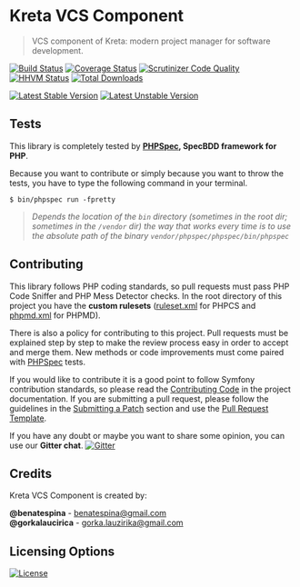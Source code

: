 # Kreta VCS Component
> VCS component of Kreta: modern project manager for software development.

[![Build Status](https://travis-ci.org/kreta-plugins/VCS.svg?branch=master)](https://travis-ci.org/kreta-plugins/VCS)
[![Coverage Status](https://img.shields.io/coveralls/kreta-plugins/VCS.svg)](https://coveralls.io/r/kreta-plugins/VCS)
[![Scrutinizer Code Quality](https://scrutinizer-ci.com/g/kreta-plugins/VCS/badges/quality-score.png?b=master)](https://scrutinizer-ci.com/g/kreta-plugins/VCS/?branch=master)
[![HHVM Status](http://hhvm.h4cc.de/badge/kreta/vcs.svg)](http://hhvm.h4cc.de/package/kreta/vcs)
[![Total Downloads](https://poser.pugx.org/kreta/vcs/downloads)](https://packagist.org/packages/kreta/vcs)

[![Latest Stable Version](https://poser.pugx.org/kreta/vcs/v/stable.svg)](https://packagist.org/packages/kreta/vcs)
[![Latest Unstable Version](https://poser.pugx.org/kreta/vcs/v/unstable.svg)](https://packagist.org/packages/kreta/vcs)

Tests
-----

This library is completely tested by **[PHPSpec][1], SpecBDD framework for PHP**.

Because you want to contribute or simply because you want to throw the tests, you have to type the following command
in your terminal.

    $ bin/phpspec run -fpretty

>*Depends the location of the `bin` directory (sometimes in the root dir; sometimes in the `/vendor` dir) the way that
works every time is to use the absolute path of the binary `vendor/phpspec/phpspec/bin/phpspec`*

Contributing
------------

This library follows PHP coding standards, so pull requests must pass PHP Code Sniffer and PHP Mess Detector
checks. In the root directory of this project you have the **custom rulesets** ([ruleset.xml]() for PHPCS and
[phpmd.xml]() for PHPMD).

There is also a policy for contributing to this project. Pull requests must
be explained step by step to make the review process easy in order to
accept and merge them. New methods or code improvements must come paired with [PHPSpec][1] tests.

If you would like to contribute it is a good point to follow Symfony contribution standards,
so please read the [Contributing Code][2] in the project
documentation. If you are submitting a pull request, please follow the guidelines
in the [Submitting a Patch][3] section and use the [Pull Request Template][4].

If you have any doubt or maybe you want to share some opinion, you can use our **Gitter chat**.
[![Gitter](https://badges.gitter.im/Join%20Chat.svg)](https://gitter.im/kreta/kreta?utm_source=badge&utm_medium=badge&utm_campaign=pr-badge&utm_content=badge)

[1]: http://www.phpspec.net/
[2]: http://symfony.com/doc/current/contributing/code/index.html
[3]: http://symfony.com/doc/current/contributing/code/patches.html#check-list
[4]: http://symfony.com/doc/current/contributing/code/patches.html#make-a-pull-request

Credits
-------
Kreta VCS Component is created by:
>
**@benatespina** - [benatespina@gmail.com](mailto:benatespina@gmail.com)<br/>
**@gorkalaucirica** - [gorka.lauzirika@gmail.com](mailto:gorka.lauzirika@gmail.com)

Licensing Options
-----------------
[![License](https://poser.pugx.org/kreta/vcs/license.svg)](https://github.com/kreta/kreta/blob/master/LICENSE)

